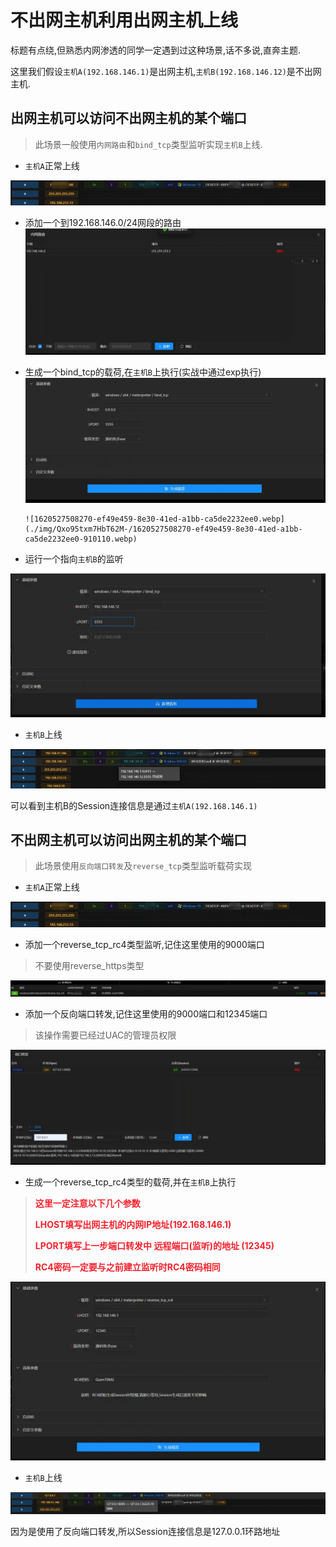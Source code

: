 # 不出网主机利用出网主机上线

标题有点绕,但熟悉内网渗透的同学一定遇到过这种场景,话不多说,直奔主题.

这里我们假设`主机A(192.168.146.1)`是出网主机,`主机B(192.168.146.12)`是不出网主机.



## 出网主机可以访问不出网主机的某个端口
> 此场景一般使用`内网路由`和`bind_tcp`类型监听实现`主机B`上线.
>

+ `主机A`正常上线

![1620527279034-d4d24311-ed48-4ad8-9655-21970e80d4b8.webp](./img/Qxo95txm7HbT62M-/1620527279034-d4d24311-ed48-4ad8-9655-21970e80d4b8-189809.webp)

+ 添加一个到192.168.146.0/24网段的路由![1620527331569-b35fe180-479d-4b27-9fb3-2a4522f20ca6.webp](./img/Qxo95txm7HbT62M-/1620527331569-b35fe180-479d-4b27-9fb3-2a4522f20ca6-104056.webp)
+ 生成一个bind_tcp的载荷,在`主机B`上执行(实战中通过exp执行)![1620527396776-8e1cc174-6374-4506-ac8b-a6f738ce1f92.webp](./img/Qxo95txm7HbT62M-/1620527396776-8e1cc174-6374-4506-ac8b-a6f738ce1f92-907635.webp)

      ![1620527508270-ef49e459-8e30-41ed-a1bb-ca5de2232ee0.webp](./img/Qxo95txm7HbT62M-/1620527508270-ef49e459-8e30-41ed-a1bb-ca5de2232ee0-910110.webp)

+ 运行一个指向`主机B`的监听

![1620527604109-a75d4c3e-f05e-43af-83db-a4f7d21feeae.webp](./img/Qxo95txm7HbT62M-/1620527604109-a75d4c3e-f05e-43af-83db-a4f7d21feeae-674757.webp)

+ `主机B`上线



![1620527666968-65498887-0b02-46cc-a12c-ab10921161fa.webp](./img/Qxo95txm7HbT62M-/1620527666968-65498887-0b02-46cc-a12c-ab10921161fa-763300.webp)

可以看到主机B的Session连接信息是通过`主机A(192.168.146.1)`



## 不出网主机可以访问出网主机的某个端口
> 此场景使用`反向端口转发`及`reverse_tcp`类型监听载荷实现
>

+ `主机A`正常上线

![1620527279034-d4d24311-ed48-4ad8-9655-21970e80d4b8.webp](./img/Qxo95txm7HbT62M-/1620527279034-d4d24311-ed48-4ad8-9655-21970e80d4b8-189809.webp)

+ 添加一个reverse_tcp_rc4类型监听,记住这里使用的9000端口

> 不要使用reverse_https类型
>

![1620527875860-c6986982-a2e1-4bb8-a740-f43c4e480105.webp](./img/Qxo95txm7HbT62M-/1620527875860-c6986982-a2e1-4bb8-a740-f43c4e480105-533381.webp)

+ 添加一个反向端口转发,记住这里使用的9000端口和12345端口

> 该操作需要已经过UAC的管理员权限
>

![1620527938382-4d8bb401-43e8-4b84-9e1f-d65482d44688.webp](./img/Qxo95txm7HbT62M-/1620527938382-4d8bb401-43e8-4b84-9e1f-d65482d44688-819051.webp)

+ 生成一个reverse_tcp_rc4类型的载荷,并在`主机B`上执行

> **<font style="color:#F5222D;">这里一定注意以下几个参数</font>**
>
> **<font style="color:#F5222D;">LHOST填写出网主机的内网IP地址(192.168.146.1)</font>**
>
> **<font style="color:#F5222D;">LPORT填写上一步端口转发中 远程端口(监听)的地址 (12345)</font>**
>
> **<font style="color:#F5222D;">RC4密码一定要与之前建立监听时RC4密码相同</font>**
>

![1620528129192-23f3e760-c234-4176-afee-fca97b8228f3.webp](./img/Qxo95txm7HbT62M-/1620528129192-23f3e760-c234-4176-afee-fca97b8228f3-337653.webp)



+ `主机B`上线

![1620528302667-d226184b-e5fd-419d-a586-308c403c36f1.webp](./img/Qxo95txm7HbT62M-/1620528302667-d226184b-e5fd-419d-a586-308c403c36f1-551193.webp)

因为是使用了反向端口转发,所以Session连接信息是127.0.0.1环路地址

